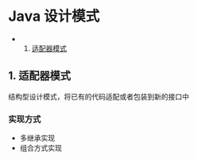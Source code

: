 # Java 设计模式

* 1. [适配器模式](#)

##  1. <a name=''></a>适配器模式

结构型设计模式，将已有的代码适配或者包装到新的接口中

### 实现方式
- 多继承实现
- 组合方式实现


